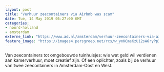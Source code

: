 ```yaml
---
layout: post
title: "Verhuur zeecontainers via Airbnb was scam"
date: Tue, 14 May 2019 05:27:00 GMT
categories: 
- noord-holland 
- amsterdam 
externe_link: "https://www.ad.nl/amsterdam/verhuur-zeecontainers-via-airbnb-was-scam~a494bdb3/"
feature_image: "https://images4.persgroep.net/rcs/w_ynKCmeKzU12sA6ryPp37Ilx6w/diocontent/148209160/_fitwidth/400/?appId=21791a8992982cd8da851550a453bd7f&quality=0.7"
---
```


Van zeecontainers tot omgebouwde tuinhuisjes: wie wat geld wil verdienen aan kamerverhuur, moet creatief zijn. Of een oplichter, zoals bij de verhuur van twee zeecontainers in Amsterdam-Oost en West.
